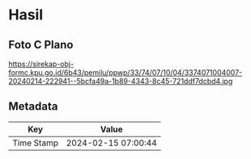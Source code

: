 # Hasil

## Foto C Plano

https://sirekap-obj-formc.kpu.go.id/6b43/pemilu/ppwp/33/74/07/10/04/3374071004007-20240214-222941--5bcfa49a-1b89-4343-8c45-721ddf7dcbd4.jpg


## Metadata

| Key        | Value               |
| ---------- | ------------------- |
| Time Stamp | 2024-02-15 07:00:44 |



